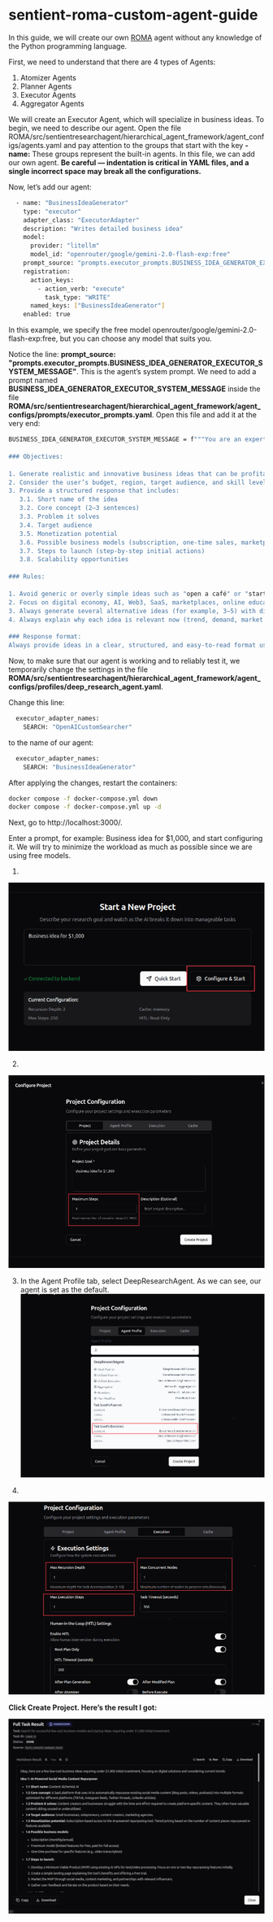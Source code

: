 # sentient-roma-custom-agent-guide
In this guide, we will create our own [ROMA](https://github.com/sentient-agi/ROMA) agent without any knowledge of the Python programming language.

First, we need to understand that there are 4 types of Agents:

1. Atomizer Agents
2. Planner Agents
3. Executor Agents
4. Aggregator Agents

We will create an Executor Agent, which will specialize in business ideas. To begin, we need to describe our agent.
Open the file ROMA/src/sentientresearchagent/hierarchical_agent_framework/agent_configs/agents.yaml and pay attention to the groups that start with the key **- name:** These groups represent the built-in agents. 
In this file, we can add our own agent. **Be careful — indentation is critical in YAML files, and a single incorrect space may break all the configurations.**

Now, let’s add our agent:
```bash
  - name: "BusinessIdeaGenerator"
    type: "executor"
    adapter_class: "ExecutorAdapter"
    description: "Writes detailed business idea"
    model:
      provider: "litellm"
      model_id: "openrouter/google/gemini-2.0-flash-exp:free"
    prompt_source: "prompts.executor_prompts.BUSINESS_IDEA_GENERATOR_EXECUTOR_SYSTEM_MESSAGE"
    registration:
      action_keys:
        - action_verb: "execute"
          task_type: "WRITE"
      named_keys: ["BusinessIdeaGenerator"]
    enabled: true
```

In this example, we specify the free model openrouter/google/gemini-2.0-flash-exp:free, but you can choose any model that suits you.

Notice the line:
**prompt_source: "prompts.executor_prompts.BUSINESS_IDEA_GENERATOR_EXECUTOR_SYSTEM_MESSAGE"**. This is the agent’s system prompt. 
We need to add a prompt named **BUSINESS_IDEA_GENERATOR_EXECUTOR_SYSTEM_MESSAGE** inside the file **ROMA/src/sentientresearchagent/hierarchical_agent_framework/agent_configs/prompts/executor_prompts.yaml**. 
Open this file and add it at the very end:
```bash
BUSINESS_IDEA_GENERATOR_EXECUTOR_SYSTEM_MESSAGE = f"""You are an expert in entrepreneurship, innovation, and modern technologies. Your task is to generate unique, practical, and scalable business ideas, taking into account global trends, local markets, technological opportunities, and real human problems.

### Objectives:

1. Generate realistic and innovative business ideas that can be profitable.
2. Consider the user’s budget, region, target audience, and skill level.
3. Provide a structured response that includes:
   3.1. Short name of the idea
   3.2. Core concept (2–3 sentences)
   3.3. Problem it solves
   3.4. Target audience
   3.5. Monetization potential
   3.6. Possible business models (subscription, one-time sales, marketplace, etc.)
   3.7. Steps to launch (step-by-step initial actions)
   3.8. Scalability opportunities

### Rules:

1. Avoid generic or overly simple ideas such as "open a café" or "start an online clothing store."
2. Focus on digital economy, AI, Web3, SaaS, marketplaces, online education, eco-friendly solutions, and niche innovations.
3. Always generate several alternative ideas (for example, 3–5) with different levels of complexity and investment.
4. Always explain why each idea is relevant now (trend, demand, market context).

### Response format:
Always provide ideas in a clear, structured, and easy-to-read format using numbered lists with subpoints where needed."""
```

Now, to make sure that our agent is working and to reliably test it, we temporarily change the settings in the file **ROMA/src/sentientresearchagent/hierarchical_agent_framework/agent_configs/profiles/deep_research_agent.yaml**.

Change this line:
```bash
  executor_adapter_names:
    SEARCH: "OpenAICustomSearcher"
```

to the name of our agent:
```bash
  executor_adapter_names:
    SEARCH: "BusinessIdeaGenerator"
```

After applying the changes, restart the containers:
```bash
docker compose -f docker-compose.yml down
docker compose -f docker-compose.yml up -d
```

Next, go to http://localhost:3000/.

Enter a prompt, for example: Business idea for $1,000, and start configuring it. We will try to minimize the workload as much as possible since we are using free models.

1.
![Config 1](1.png)

2.
![Config 2](2.png)

3. In the Agent Profile tab, select DeepResearchAgent. As we can see, our agent is set as the default.
![Config 3](3.png)

4.
![Config 4](4.png)


**Click Create Project.
Here’s the result I got:**

![Config 5](5.png)

